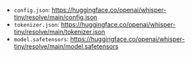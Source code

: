 - `config.json`: https://huggingface.co/openai/whisper-tiny/resolve/main/config.json
- `tokenizer.json`: https://huggingface.co/openai/whisper-tiny/resolve/main/tokenizer.json
- `model.safetensors`: https://huggingface.co/openai/whisper-tiny/resolve/main/model.safetensors
